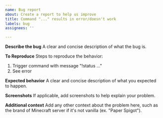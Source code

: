 ```yaml
---
name: Bug report
about: Create a report to help us improve
title: Command "..." results in error/doesn't work
labels: bug
assignees: ''

---
```


**Describe the bug**
A clear and concise description of what the bug is.

**To Reproduce**
Steps to reproduce the behavior:
1. Trigger command with message "!status ..."
2. See error

**Expected behavior**
A clear and concise description of what you expected to happen.

**Screenshots**
If applicable, add screenshots to help explain your problem.

**Additional context**
Add any other context about the problem here, such as the brand of Minecraft
server if it's not vanilla (ex. "Paper Spigot").
